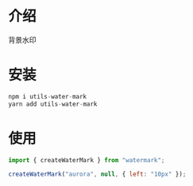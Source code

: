 # 介绍

背景水印

# 安装

```js
npm i utils-water-mark
yarn add utils-water-mark
```

# 使用

```js
import { createWaterMark } from "watermark";

createWaterMark("aurora", null, { left: "10px" });
```
